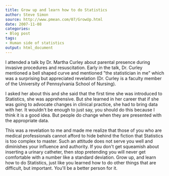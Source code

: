 ---
title: Grow up and learn how to do Statistics
author: Steve Simon
source: http://www.pmean.com/07/GrowUp.html
date: 2007-11-08
categories:
- Blog post
tags:
- Human side of statistics
output: html_document
---I attended a talk by Dr. Martha Curley about parental presence duringinvasive procedures and resuscitation. Early in the talk, Dr. Curleymentioned a bell shaped curve and mentioned "the statistician in me"which was a surprising but appreciated revelation (Dr. Curley is afaculty member of the University of Pennsylvania School of Nursing).I asked her about this and she said that the first time she wasintroduced to Statistics, she was apprehensive. But she learned in hercareer that if she was going to advocate changes in clinical practice,she had to bring data with her. It wouldn't be enough to just say,you should do this because I think it is a good idea. But people dochange when they are presented with the appropriate data.This was a revelation to me and made me realize that those of you whoare medical professionals cannot afford to hide behind the fictionthat Statistics is too complex to master. Such an attitude does notserve you well and diminishes your influence and authority. If youdon't get squeamish about inserting a urinary catheter, then stoppretending you will never get comfortable with a number like astandard deviation. Grow up, and learn how to do Statistics, just likeyou learned how to do other things that are difficult, but important.You'll be a better person for it.
